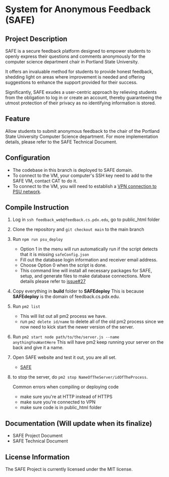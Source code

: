 # System for Anonymous Feedback (SAFE)

## Project Description
SAFE is a secure feedback platform designed to empower students to openly express their questions and comments anonymously for the computer science department chair in Portland State University.

It offers an invaluable method for students to provide honest feedback, shedding light on areas where improvement is needed and offering suggestions to enhance the support provided for their success.

Significantly, SAFE exudes a user-centric approach by relieving students from the obligation to log in or create an account, thereby guaranteeing the utmost protection of their privacy as no identifying information is stored.

## Feature
Allow students to submit anonymous feedback to the chair of the Portland State University Computer Science department. 
For more implementation details, please refer to the SAFE Technical Document.

## Configuration
   - The codebase in this branch is deployed to SAFE domain.
   - To connect to the VM, your computer's SSH key need to add to the SAFE VM, contact CAT to do it.
   - To connect to the VM, you will need to establish a [VPN connection to PSU network](https://cat.pdx.edu/services/network/vpn-services/). 

## Compile Instruction
1. Log in `ssh feedback_web@feedback.cs.pdx.edu`, go to public_html folder
2. Clone the repository and `git checkout main` to the main branch 
3. Run `npm run psu_deploy`
      - Option 1 in the menu will run automatically run if the script detects that it is missing `safeConfig.json`
      - Fill out the database login information and receiver email address.
      - Choose Option 0 when the script is done.
      - This command line will install all necessary packages for SAFE, setup, and generate files to make database connections. More details please refer to [issue#27](https://github.com/PSU-MCECS-SAFE/SAFE/issues/27#issue-1697069201)
4. Copy everything in **build** folder to **SAFEdeploy** This is because **SAFEdeploy** is the domain of feedback.cs.pdx.edu.
5. Run `pm2 list`
      - This will list out all pm2 process we have.
      - run `pm2 delete id/name` to delete all of the old pm2 process since we now need to kick start the newer version of the server.
6. Run `pm2 start node path/to/the/server.js --name anythingYouWantHere` This will have pm2 keep running your server on the back and give it a name.
7. Open SAFE website and test it out, you are all set.
      - [SAFE](https://feedback.cs.pdx.edu/)
8. to stop the server, do `pm2 stop NameOfTheServer/idOfTheProcess`.

   Common errors when compiling or deploying code
      - make sure you're at HTTP instead of HTTPS 
      - make sure you're connected to VPN
      - make sure code is in public_html folder

## Documentation (Will update when its finalize)
   - SAFE Project Document
   - SAFE Technical Document

## License Information
The SAFE Project is currently licensed under the MIT license.
